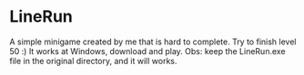 # LineRun
A simple minigame created by me that is hard to complete. Try to finish level 50 :)
It works at Windows, download and play.
Obs: keep the LineRun.exe file in the original directory, and it will works.
